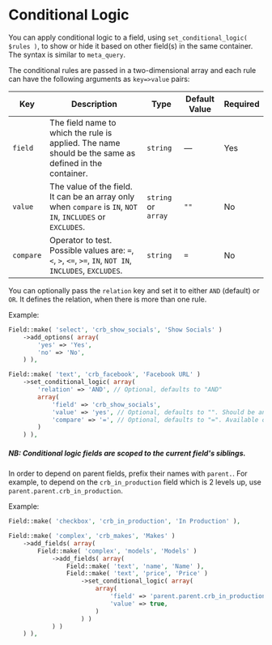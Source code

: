 # Conditional Logic

You can apply conditional logic to a field, using `set_conditional_logic( $rules )`, to show or hide it based on other field(s) in the same container. The syntax is similar to `meta_query`.

The conditional rules are passed in a two-dimensional array and each rule can have the following arguments as `key=>value` pairs:

| Key       | Description                                                                                                 | Type                | Default Value | Required |
| --------- | ----------------------------------------------------------------------------------------------------------- | --------------------| ------------- | -------- |
| `field`   | The field name to which the rule is applied. The name should be the same as defined in the container.       | `string`            | —             | Yes      |
| `value`   | The value of the field. It can be an array only when `compare` is `IN`, `NOT IN`, `INCLUDES` or `EXCLUDES`. | `string` or `array` | `""`          | No       |
| `compare` | Operator to test. Possible values are: `=`, `<`, `>`, `<=`, `>=`, `IN`, `NOT IN`, `INCLUDES`, `EXCLUDES`.   | `string`            | `=`           | No       |

You can optionally pass the `relation` key and set it to either `AND` (default) or `OR`. It defines the relation, when there is more than one rule.

Example:

```php
Field::make( 'select', 'crb_show_socials', 'Show Socials' )
    ->add_options( array(
        'yes' => 'Yes',
        'no' => 'No',
    ) ),

Field::make( 'text', 'crb_facebook', 'Facebook URL' )
    ->set_conditional_logic( array(
        'relation' => 'AND', // Optional, defaults to "AND"
        array(
            'field' => 'crb_show_socials',
            'value' => 'yes', // Optional, defaults to "". Should be an array if "IN" or "NOT IN" operators are used.
            'compare' => '=', // Optional, defaults to "=". Available operators: =, <, >, <=, >=, IN, NOT IN
        )
    ) ),
```

##### NB: Conditional logic fields are scoped to the current field's siblings.

In order to depend on parent fields, prefix their names with `parent.`. For example, to depend on the `crb_in_production` field which is 2 levels up, use `parent.parent.crb_in_production`.

Example:

```php
Field::make( 'checkbox', 'crb_in_production', 'In Production' ),

Field::make( 'complex', 'crb_makes', 'Makes' )
    ->add_fields( array(
        Field::make( 'complex', 'models', 'Models' )
            ->add_fields( array(
                Field::make( 'text', 'name', 'Name' ),
                Field::make( 'text', 'price', 'Price' )
                    ->set_conditional_logic( array(
                        array(
                            'field' => 'parent.parent.crb_in_production',
                            'value' => true,
                        )
                    ) )
            ) )
    ) ),
```
